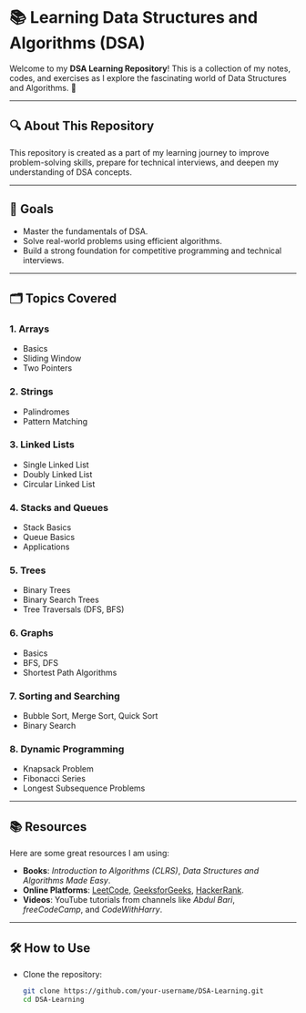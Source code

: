 # 📚 Learning Data Structures and Algorithms (DSA)

Welcome to my **DSA Learning Repository**! This is a collection of my notes, codes, and exercises as I explore the fascinating world of Data Structures and Algorithms. 🚀

---

## 🔍 About This Repository

This repository is created as a part of my learning journey to improve problem-solving skills, prepare for technical interviews, and deepen my understanding of DSA concepts.

---

## 🎯 Goals
- Master the fundamentals of DSA.
- Solve real-world problems using efficient algorithms.
- Build a strong foundation for competitive programming and technical interviews.

---

## 🗂 Topics Covered

### **1. Arrays**
- Basics
- Sliding Window
- Two Pointers

### **2. Strings**
- Palindromes
- Pattern Matching

### **3. Linked Lists**
- Single Linked List
- Doubly Linked List
- Circular Linked List

### **4. Stacks and Queues**
- Stack Basics
- Queue Basics
- Applications

### **5. Trees**
- Binary Trees
- Binary Search Trees
- Tree Traversals (DFS, BFS)

### **6. Graphs**
- Basics
- BFS, DFS
- Shortest Path Algorithms

### **7. Sorting and Searching**
- Bubble Sort, Merge Sort, Quick Sort
- Binary Search

### **8. Dynamic Programming**
- Knapsack Problem
- Fibonacci Series
- Longest Subsequence Problems

---

## 📚 Resources

Here are some great resources I am using:
- **Books**: *Introduction to Algorithms (CLRS)*, *Data Structures and Algorithms Made Easy*.
- **Online Platforms**: [LeetCode](https://leetcode.com), [GeeksforGeeks](https://www.geeksforgeeks.org), [HackerRank](https://www.hackerrank.com).
- **Videos**: YouTube tutorials from channels like *Abdul Bari*, *freeCodeCamp*, and *CodeWithHarry*.

---

## 🛠 How to Use

- Clone the repository:
  ```bash
  git clone https://github.com/your-username/DSA-Learning.git
  cd DSA-Learning
